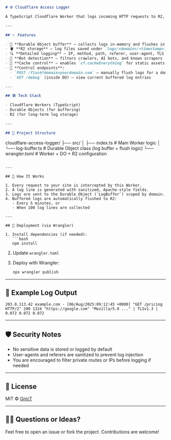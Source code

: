 ```markdown
# 🌐 Cloudflare Access Logger

A TypeScript Cloudflare Worker that logs incoming HTTP requests to R2, using Durable Objects as an efficient log buffer. Designed for performance monitoring, bot tracking, and access analytics across multiple domains.

---

## ✨ Features

- 🧠 **Durable Object buffer** – collects logs in-memory and flushes in batches
- 🪣 **R2 storage** – log files saved under `logs/<domain>/<timestamp>.log`
- 🔍 **Detailed logging** – IP, method, path, referer, user-agent, TLS version, status, size, and timing
- 🤖 **Bot detection** – filters crawlers, AI bots, and known scrapers
- 🚀 **Cache control** – enables `cf.cacheEverything` for static assets but skips bot traffic
- 🔧 **Control endpoints**:
  - `POST /flush?domain=yourdomain.com` – manually flush logs for a domain
  - `GET /debug` (inside DO) – view current buffered log entries

---

## 🛠 Tech Stack

- Cloudflare Workers (TypeScript)
- Durable Objects (for buffering)
- R2 (for long-term log storage)

---

## 📁 Project Structure

```

cloudflare-access-logger/
├── src/
│   ├── index.ts         # Main Worker logic
│   └── log-buffer.ts    # Durable Object class (log buffer + flush logic)
└── wrangler.toml        # Worker + DO + R2 configuration

````

---

## 🧪 How It Works

1. Every request to your site is intercepted by this Worker.
2. A log line is generated with sanitized, Apache-style fields.
3. Logs are sent to the Durable Object (`LogBuffer`) scoped by domain.
4. Buffered logs are automatically flushed to R2:
   - Every 5 minutes, or
   - When 100 log lines are collected

---

## 🚀 Deployment (via Wrangler)

1. Install dependencies (if needed):
   ```bash
   npm install
````

2. Update `wrangler.toml`

3. Deploy with Wrangler:

   ```bash
   npx wrangler publish
   ```


---

## 🧩 Example Log Output

```
203.0.113.42 example.com - [06/Aug/2025:09:12:45 +0000] "GET /pricing HTTP/2" 200 1324 "https://google.com" "Mozilla/5.0 ..." | TLSv1.3 | 0.072 0.072 0.072
```

---

## 🛡 Security Notes

* No sensitive data is stored or logged by default
* User-agents and referers are sanitized to prevent log injection
* You are encouraged to filter private routes or IPs before logging if needed

---

## 📄 License

MIT © [GnicT](https://github.com/GnicT)

---

## 🙋‍♀️ Questions or Ideas?

Feel free to open an issue or fork the project. Contributions are welcome!

```